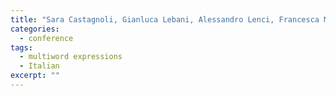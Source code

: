 ```yaml
---
title: "Sara Castagnoli, Gianluca Lebani, Alessandro Lenci, Francesca Masini, <strong>Malvina Nissim</strong>, Valentina Piunno. Towards a corpus-based online dictionary of Italian Word Combinations. In <em>Proceedings of Europhras 2015</em>. Malaga, Spain, 2015."
categories: 
  - conference
tags:
  - multiword expressions
  - Italian
excerpt: ""
---
```




